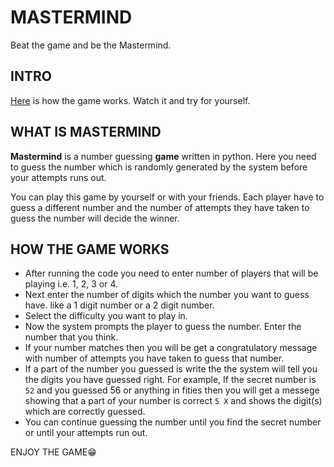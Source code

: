 # MASTERMIND
Beat the game and be the Mastermind.

## INTRO
[Here](https://youtu.be/rnICeO3Fey4?si=7Re6H0ttK9Ec28q7) is how the game works. Watch it and try for yourself.

## WHAT IS MASTERMIND
**Mastermind** is a number guessing __game__ written in
python. Here you need to guess the number which is randomly generated by the system before your attempts runs out.

You can play this game by yourself or with your friends. Each player have to guess a different number and the number of attempts they have taken to guess the number will decide the winner.

## HOW THE GAME WORKS
- After running the code you need to enter number of players that will be playing i.e. 1, 2, 3 or 4.
- Next enter the number of digits which the number you want to guess have. like a 1 digit number or a 2 digit number.
- Select the difficulty you want to play in.
- Now the system prompts the player to guess the number. Enter the number that you think.
- If your number matches then you will be get a congratulatory message with number of attempts you have taken to guess that number.
- If a part of the number you guessed is write the the system will tell you the digits you have guessed right. For example, If the secret number is `52` and you guessed 56 or anything in fities then you will get a messege showing that a part of your number is correct `5 X` and shows the digit(s) which are correctly guessed.
- You can continue guessing the number until you find the secret number or until your attempts run out.

ENJOY THE GAME😁
